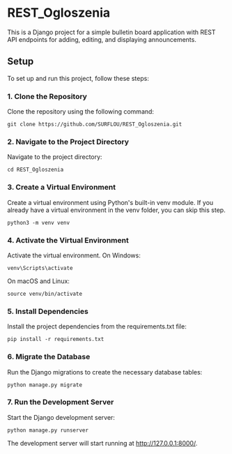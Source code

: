 # REST_Ogloszenia
This is a Django project for a simple bulletin board application with REST API endpoints for adding, editing, and displaying announcements.

## Setup
To set up and run this project, follow these steps:

### 1. Clone the Repository
Clone the repository using the following command:

```
git clone https://github.com/SURFLOU/REST_Ogloszenia.git
```

### 2. Navigate to the Project Directory
Navigate to the project directory:

```
cd REST_Ogloszenia
```

### 3. Create a Virtual Environment
Create a virtual environment using Python's built-in venv module. If you already have a virtual environment in the venv folder, you can skip this step.

```
python3 -m venv venv
```

### 4. Activate the Virtual Environment
Activate the virtual environment. On Windows:

```
venv\Scripts\activate
```

On macOS and Linux:

```
source venv/bin/activate
```

### 5. Install Dependencies
Install the project dependencies from the requirements.txt file:

```
pip install -r requirements.txt
```

### 6. Migrate the Database
Run the Django migrations to create the necessary database tables:

```
python manage.py migrate
```

### 7. Run the Development Server
Start the Django development server:

```
python manage.py runserver
```

The development server will start running at http://127.0.0.1:8000/.
